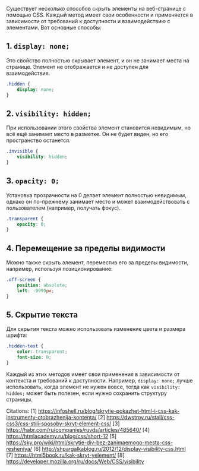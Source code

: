 Существует несколько способов скрыть элементы на веб-странице с помощью CSS. Каждый метод имеет свои особенности и применяется в зависимости от требований к доступности и взаимодействию с элементами. Вот основные способы:

## 1. `display: none;`
Это свойство полностью скрывает элемент, и он не занимает места на странице. Элемент не отображается и не доступен для взаимодействия.

```css
.hidden {
    display: none;
}
```

## 2. `visibility: hidden;`
При использовании этого свойства элемент становится невидимым, но всё ещё занимает место в разметке. Он не будет виден, но его пространство останется.

```css
.invisible {
    visibility: hidden;
}
```

## 3. `opacity: 0;`
Установка прозрачности на 0 делает элемент полностью невидимым, однако он по-прежнему занимает место и может взаимодействовать с пользователем (например, получать фокус).

```css
.transparent {
    opacity: 0;
}
```

## 4. Перемещение за пределы видимости
Можно также скрыть элемент, переместив его за пределы видимости, например, используя позиционирование:

```css
.off-screen {
    position: absolute;
    left: -9999px;
}
```

## 5. Скрытие текста
Для скрытия текста можно использовать изменение цвета и размера шрифта:

```css
.hidden-text {
    color: transparent;
    font-size: 0;
}
```

Каждый из этих методов имеет свои применения в зависимости от контекста и требований к доступности. Например, `display: none;` лучше использовать, когда элемент не нужен вовсе, тогда как `visibility: hidden;` может быть полезен, если нужно сохранить структуру страницы.

Citations:
[1] https://infoshell.ru/blog/skrytie-pokazhet-html-i-css-kak-instrumenty-otobrazhenija-kontenta/
[2] https://dwstroy.ru/stail/css-css3/css-stili-sposoby-skryt-element-css/
[3] https://habr.com/ru/companies/ruvds/articles/485640/
[4] https://htmlacademy.ru/blog/css/short-12
[5] https://sky.pro/wiki/html/skrytie-div-bez-zanimaemogo-mesta-css-resheniya/
[6] http://shpargalkablog.ru/2012/12/display-visibility-css.html
[7] https://html5book.ru/kak-skryt-yelement/
[8] https://developer.mozilla.org/ru/docs/Web/CSS/visibility